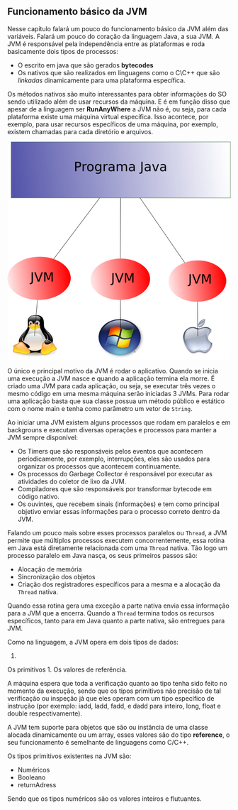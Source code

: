 ## Funcionamento básico da JVM


Nesse capítulo falará um pouco do funcionamento básico da JVM além das variáveis. Falará um pouco do coração da linguagem Java, a sua JVM. A JVM é responsável pela independência entre as plataformas e roda basicamente dois tipos de processos: 

* O escrito em java que são gerados **bytecodes** 
* Os nativos que são realizados em linguagens como o C\C++ que são *linkadas* dinamicamente para uma plataforma específica.

Os métodos nativos são muito interessantes para obter informações do SO sendo utilizado além de usar recursos da máquina. E é em função disso que apesar de a linguagem ser **RunAnyWhere** a JVM não é, ou seja, para cada plataforma existe uma máquina virtual específica. Isso acontece, por exemplo, para usar recursos específicos de uma máquina, por exemplo, existem chamadas para cada diretório e arquivos.


![A JVM precisa ser compilada para uma plataforma específica.](imagens/chapter_2_1.png)




O único e principal motivo da JVM é rodar o aplicativo. Quando se inicia uma execução a JVM nasce e quando a aplicação termina ela morre. É criado uma JVM para cada aplicação, ou seja, se executar três vezes o mesmo código em uma mesma máquina serão iniciadas 3 JVMs. Para rodar uma aplicação basta que sua classe possua um método público e estático com o nome main e tenha como parâmetro um vetor de `String`.


Ao iniciar uma JVM existem alguns processos que rodam em paralelos e em backgrouns e executam diversas operações e processos para manter a JVM sempre disponível: 


* Os Timers que são responsáveis pelos eventos que acontecem periodicamente, por exemplo, interrupções, eles são usados para organizar os processos que acontecem continuamente. 
* Os processos do Garbage Collector é responsável por executar as atividades do coletor de lixo da JVM.
* Compiladores que são responsáveis por transformar bytecode em código nativo.
* Os ouvintes, que recebem sinais (informações) e tem como principal objetivo enviar essas informações para o processo correto dentro da JVM.
 

Falando um pouco mais sobre esses processos paralelos ou `Thread`, a JVM permite que múltiplos processos executem concorrentemente, essa rotina em Java está diretamente relacionada com uma `Thread` nativa. Tão logo um processo paralelo em Java nasça, os seus primeiros passos são:

* Alocação de memória
* Sincronização dos objetos
* Criação dos registradores específicos para a mesma e a alocação da `Thread` nativa. 
 
Quando essa rotina gera uma exceção a parte nativa envia essa informação para a JVM que a encerra. Quando a `Thread` termina todos os recursos específicos, tanto para em Java quanto a parte nativa, são entregues para JVM.

Como na linguagem, a JVM opera em dois tipos de dados: 

1. 
Os primitivos
1. 
Os valores de referência. 


A máquina espera que toda a verificação quanto ao tipo tenha sido feito no momento da execução, sendo que os tipos primitivos não precisão de tal verificação ou inspeção já que eles operam com um tipo específico de instrução (por exemplo: iadd, ladd, fadd, e dadd para inteiro, long, float e double respectivamente).

A JVM tem suporte para objetos que são ou instância de uma classe alocada dinamicamente ou um array, esses valores são do tipo **reference**, o seu funcionamento é semelhante de linguagens como C/C++.

Os tipos primitivos existentes na JVM são: 

* Numéricos
* Booleano 
* returnAdress

Sendo que os tipos numéricos são os valores inteiros e flutuantes.
